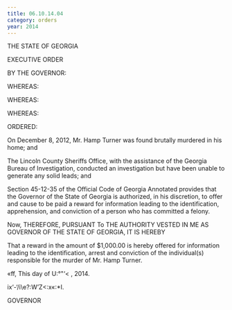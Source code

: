 ```yaml
---
title: 06.10.14.04
category: orders
year: 2014
---
```

 

THE STATE OF GEORGIA

EXECUTIVE ORDER

BY THE GOVERNOR:

WHEREAS:

WHEREAS:

WHEREAS:

ORDERED:

On December 8, 2012, Mr. Hamp Turner was found brutally
murdered in his home; and

The Lincoln County Sheriffs Office, with the assistance of
the Georgia Bureau of Investigation, conducted an
investigation but have been unable to generate any solid
leads; and

Section 45-12-35 of the Official Code of Georgia Annotated
provides that the Governor of the State of Georgia is
authorized, in his discretion, to offer and cause to be paid a
reward for information leading to the identification,
apprehension, and conviction of a person who has
committed a felony.

Now, THEREFORE, PURSUANT To THE AUTHORITY VESTED
IN ME AS GOVERNOR OF THE STATE OF GEORGIA, IT IS
HEREBY

That a reward in the amount of $1,000.00 is hereby offered
for information leading to the identification, arrest and
conviction of the individual(s) responsible for the murder of
Mr. Hamp Turner.

«ff,
This  day of U:°"‘< , 2014.

ix‘-‘/i\\e?:W’Z<:x«:*I. 

GOVERNOR

